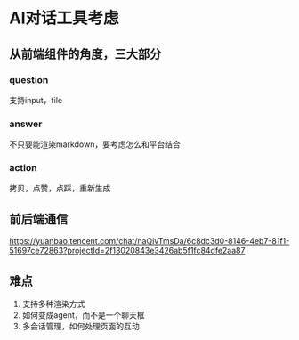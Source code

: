 # AI对话工具考虑

## 从前端组件的角度，三大部分

### question

支持input，file

### answer

不只要能渲染markdown，要考虑怎么和平台结合

### action

拷贝，点赞，点踩，重新生成

## 前后端通信

https://yuanbao.tencent.com/chat/naQivTmsDa/6c8dc3d0-8146-4eb7-81f1-51697ce72863?projectId=2f13020843e3426ab5f1fc84dfe2aa87

## 难点

1. 支持多种渲染方式
2. 如何变成agent，而不是一个聊天框
3. 多会话管理，如何处理页面的互动